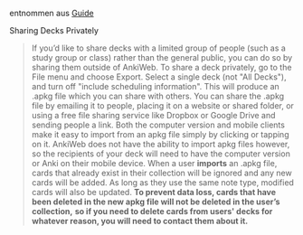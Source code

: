 entnommen aus [Guide](https://docs.ankiweb.net/contrib.html#sharing-decks-privately)

Sharing Decks Privately

> If you’d like to share decks with a limited group of people (such as a study group or class) rather than the general public, 
> you can do so by sharing them outside of AnkiWeb.
> To share a deck privately, go to the File menu and choose Export. Select a single deck (not "All Decks"), and turn off "include scheduling information". 
> This will produce an .apkg file which you can share with others.
> You can share the .apkg file by emailing it to people, placing it on a website or shared folder, 
> or using a free file sharing service like Dropbox or Google Drive and sending people a link.
> Both the computer version and mobile clients make it easy to import from an apkg file simply by clicking or tapping on it.
> AnkiWeb does not have the ability to import apkg files however, so the recipients of your deck will need to have the computer version or Anki on their mobile device.
> When a user **imports** an .apkg file, cards that already exist in their collection will be ignored and any new cards will be added. 
> As long as they use the same note type, modified cards will also be updated. 
> **To prevent data loss, cards that have been deleted in the new apkg file will not be deleted in the user’s collection,** 
> **so if you need to delete cards from users' decks for whatever reason, you will need to contact them about it.**

